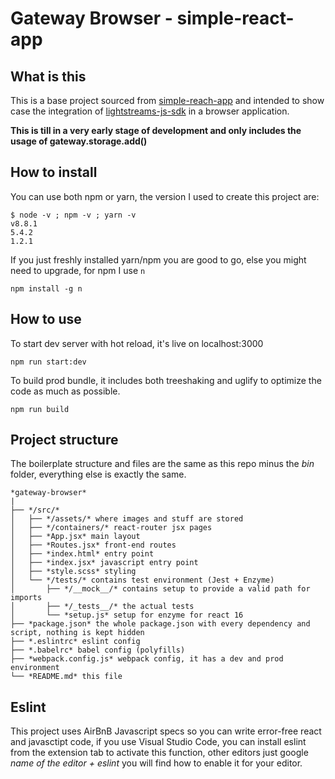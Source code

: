 # Gateway Browser - simple-react-app

## What is this
This is a base project sourced from [simple-reach-app](https://github.com/Kornil/simple-react-app) and intended to show case the integration
of [lightstreams-js-sdk](https://github.com/lightstreams-network/lightstreams-js-sdk) in a browser application.

**This is till in a very early stage of development and only includes the usage of gateway.storage.add()**


## How to install
You can use both npm or yarn, the version I used to create this project are:

```
$ node -v ; npm -v ; yarn -v
v8.8.1
5.4.2
1.2.1
```
If you just freshly installed yarn/npm you are good to go, else you might need to upgrade, for npm I use `n`

```
npm install -g n
```

## How to use

To start dev server with hot reload, it's live on localhost:3000
```
npm run start:dev
```

To build prod bundle, it includes both treeshaking and uglify to optimize the code as much as possible.
```
npm run build
```

## Project structure

The boilerplate structure and files are the same as this repo minus the *bin* folder, everything else is exactly the same.

```
*gateway-browser*
|
├── */src/*
│   ├── */assets/* where images and stuff are stored
│   ├── */containers/* react-router jsx pages
│   ├── *App.jsx* main layout
│   ├── *Routes.jsx* front-end routes
│   ├── *index.html* entry point
│   ├── *index.jsx* javascript entry point
│   ├── *style.scss* styling
│   └── */tests/* contains test environment (Jest + Enzyme)
│       ├── */__mock__/* contains setup to provide a valid path for imports
│       ├── */_tests__/* the actual tests
│       └── *setup.js* setup for enzyme for react 16
├── *package.json* the whole package.json with every dependency and script, nothing is kept hidden
├── *.eslintrc* eslint config
├── *.babelrc* babel config (polyfills)
├── *webpack.config.js* webpack config, it has a dev and prod environment
└── *README.md* this file
```

## Eslint

This project uses AirBnB Javascript specs so you can write error-free react and javasctipt code, if you use Visual Studio Code, you can install eslint from the extension tab to activate this function, other editors just google _name of the editor + eslint_ you will find how to enable it for your editor.

